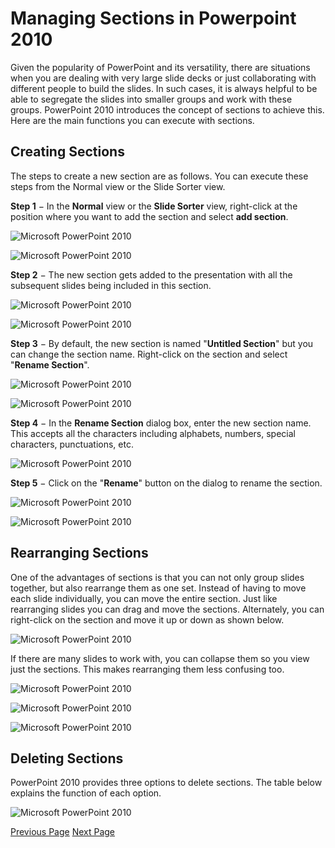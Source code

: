 # Managing Sections in Powerpoint 2010
Given the popularity of PowerPoint and its versatility, there are situations when you are dealing with very large slide decks or just collaborating with different people to build the slides. In such cases, it is always helpful to be able to segregate the slides into smaller groups and work with these groups. PowerPoint 2010 introduces the concept of sections to achieve this. Here are the main functions you can execute with sections.

## Creating Sections
The steps to create a new section are as follows. You can execute these steps from the Normal view or the Slide Sorter view.

**Step 1** − In the **Normal** view or the **Slide Sorter** view, right-click at the position where you want to add the section and select **add section**.

![Microsoft PowerPoint 2010](../powerpoint/images/adding_new_section_normal.jpg)



![Microsoft PowerPoint 2010](../powerpoint/images/adding_new_section_slide_sorter.jpg)

**Step 2** − The new section gets added to the presentation with all the subsequent slides being included in this section.

![Microsoft PowerPoint 2010](../powerpoint/images/new_section_normal.jpg)



![Microsoft PowerPoint 2010](../powerpoint/images/new_section_slide_sorter.jpg)

**Step 3** − By default, the new section is named "**Untitled Section**" but you can change the section name. Right-click on the section and select "**Rename Section**".

![Microsoft PowerPoint 2010](../powerpoint/images/rename_section_normal.jpg)



![Microsoft PowerPoint 2010](../powerpoint/images/rename_section_slide_sorter.jpg)

**Step 4** − In the **Rename Section** dialog box, enter the new section name. This accepts all the characters including alphabets, numbers, special characters, punctuations, etc.

![Microsoft PowerPoint 2010](../powerpoint/images/rename_section_dialog.jpg)

**Step 5** − Click on the "**Rename**" button on the dialog to rename the section.

![Microsoft PowerPoint 2010](../powerpoint/images/new_section_name_normal.jpg)



![Microsoft PowerPoint 2010](../powerpoint/images/new_section_name_slide_sorter.jpg)

## Rearranging Sections
One of the advantages of sections is that you can not only group slides together, but also rearrange them as one set. Instead of having to move each slide individually, you can move the entire section. Just like rearranging slides you can drag and move the sections. Alternately, you can right-click on the section and move it up or down as shown below.

![Microsoft PowerPoint 2010](../powerpoint/images/rearrange_sections.jpg)

If there are many slides to work with, you can collapse them so you view just the sections. This makes rearranging them less confusing too.

![Microsoft PowerPoint 2010](../powerpoint/images/expand_collapse.jpg)



![Microsoft PowerPoint 2010](../powerpoint/images/collapsed_sections_normal.jpg)



![Microsoft PowerPoint 2010](../powerpoint/images/collapsed_sections_slide_sorter.jpg)

## Deleting Sections
PowerPoint 2010 provides three options to delete sections. The table below explains the function of each option.

![Microsoft PowerPoint 2010](../powerpoint/images/delete_sections.jpg)




[Previous Page](../powerpoint/powerpoint_adding_slide_notes.md) [Next Page](../powerpoint/powerpoint_working_with_outlines.md) 
